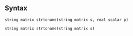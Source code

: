 ## Syntax

`string matrix strtoname(string matrix s, real scalar p)`

`string matrix strtoname(string matrix s)`
